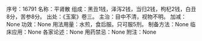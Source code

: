 序号：16791
名称：平肾散
组成：黑丑1钱，泽泻2钱，当归2钱，枸杞2钱，白丑8分，苦参8分。
出处：《玉案》卷三。
主治：目中不清，视物不明。
加减：None
功效：None
用法用量：水煎，食后服。只可服5剂。
制备方法：None
临床应用：None
各家论述：None
用药禁忌：None
附注：None
